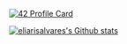 [![42 Profile Card](https://1337-readme.vercel.app/api/profile?cursus=42cursus&dark=true&login=aaggoujj)](https://github.com/mohouyizme/1337-readme)

[![eliarisalvares's Github stats](https://github-readme-stats.vercel.app/api?username=AymanAkashi&count_private=true&show_icons=true&hide=contribs,issues&hide_border=true&theme=calm)](https://github.com/AymanAkashi?tab=repositories)
